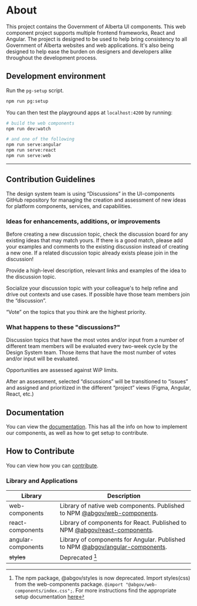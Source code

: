 # About

This project contains the Government of Alberta UI components. This web component
project supports multiple frontend frameworks, React and Angular. The project
is designed to be used to help bring consistency to all Government of Alberta
websites and web applications. It's also being designed to help ease the burden
on designers and developers alike throughout the development process.

## Development environment

Run the `pg-setup` script.

```bash
npm run pg:setup
```

You can then test the playground apps at `localhost:4200` by running:

```bash
# build the web components
npm run dev:watch

# and one of the following
npm run serve:angular
npm run serve:react
npm run serve:web
```

---

## Contribution Guidelines

The design system team is using “Discussions” in the UI-components GitHub
repository for managing the creation and assessment of new ideas for platform
components, services, and capabilities.

### Ideas for enhancements, additions, or improvements

Before creating a new discussion topic, check the discussion board for any
existing ideas that may match yours. If there is a good match, please add your
examples and comments to the existing discussion instead of creating a new one.
If a related discussion topic already exists please join in the discussion!

Provide a high-level description, relevant links and examples of the idea to
the discussion topic.

Socialize your discussion topic with your colleague's to help refine and drive
out contexts and use cases. If possible have those team members join the “discussion”.

“Vote” on the topics that you think are the highest priority.

### What happens to these "discussions?"

Discussion topics that have the most votes and/or input from a number of different
team members will be evaluated every two-week cycle by the Design System team.
Those items that have the most number of votes and/or input will be evaluated.

Opportunities are assessed against WiP limits.

After an assessment, selected “discussions” will be transitioned to “issues” and
assigned and prioritized in the different “project” views
(Figma, Angular, React, etc.)

## Documentation

You can view the [documentation](https://design.alberta.ca). This has all
the info on how to implement our components, as well as how to get setup to contribute.

## How to Contribute

You can view how you can [contribute](contributing.md).

### Library and Applications

| Library            | Description                                                                                                                               |
| ------------------ | ----------------------------------------------------------------------------------------------------------------------------------------- |
| web-components     | Library of native web components. Published to NPM [@abgov/web-components](https://www.npmjs.com/package/@abgov/web-components).          |
| react-components   | Library of components for React. Published to NPM [@abgov/react-components](https://www.npmjs.com/package/@abgov/react-components).       |
| angular-components | Library of components for Angular. Published to NPM [@abgov/angular-components](https://www.npmjs.com/package/@abgov/angular-components). |
| ~~styles~~         | Deprecated [^1]                                                                                                                           |

[^1]: The npm package, @abgov/styles is now deprecated. Import styles(css) from the web-components package. `@import "@abgov/web-components/index.css";`. For more instructions find the appropriate setup documentation [here](https://ui-components.alberta.ca)
